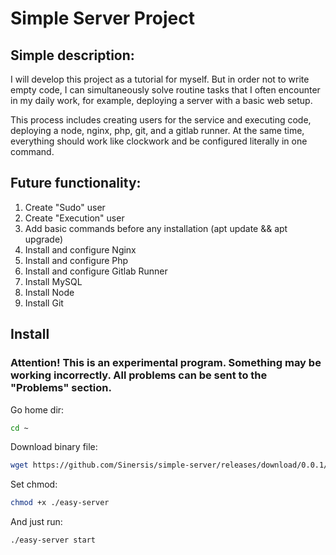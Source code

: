 # Simple Server Project

## Simple description:
I will develop this project as a tutorial for myself. 
But in order not to write empty code, I can simultaneously solve routine tasks that I often encounter 
in my daily work, for example, deploying a server with a basic web setup.

This process includes creating users for the service and executing code, 
deploying a node, nginx, php, git, and a gitlab runner. At the same time, 
everything should work like clockwork and be configured literally in one command.

## Future functionality:

1. Create "Sudo" user
2. Create "Execution" user
3. Add basic commands before any installation (apt update && apt upgrade)
4. Install and configure Nginx
5. Install and configure Php
6. Install and configure Gitlab Runner
7. Install MySQL
8. Install Node
9. Install Git

## Install

### **Attention! This is an experimental program. Something may be working incorrectly. All problems can be sent to the "Problems" section.**



Go home dir:
```bash
cd ~
```

Download binary file:
```bash
wget https://github.com/Sinersis/simple-server/releases/download/0.0.1/easy-server
```

Set chmod:
```bash
chmod +x ./easy-server
```

And just run:
```bash
./easy-server start
```